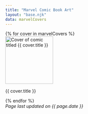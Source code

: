 ```yaml
---
title: "Marvel Comic Book Art"
layout: "base.njk"
data: marvelCovers
---
```

<div class="flex-container">
{% for cover in marvelCovers %}
    <article class="cover">
        <a href="{{ cover.urls[0].url | replace: "http:", "https:" }}" target="_detail">
        <img src="{{ cover.thumbnail.path | replace: "http:", "https:" }}.{{ cover.thumbnail.extension }}" width="150px" alt="Cover of comic titled {{ cover.title }}"/>
        </a>
        <div class="title">
            <p>{{ cover.title }}</p>
        </div>
    </article>
{% endfor %}
    <div class="pageupdates">
    <em>Page last updated on {{ page.date }}</em>
    </div>
</div>
